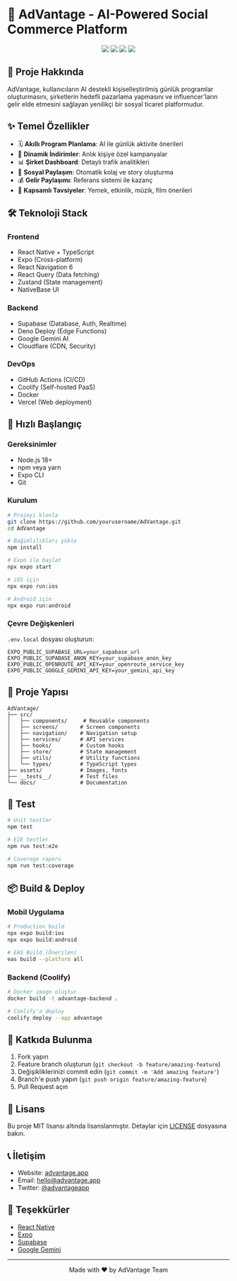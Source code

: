 # 🚀 AdVantage - AI-Powered Social Commerce Platform

<div align="center">
  <img src="https://img.shields.io/badge/React_Native-20232A?style=for-the-badge&logo=react&logoColor=61DAFB" />
  <img src="https://img.shields.io/badge/TypeScript-007ACC?style=for-the-badge&logo=typescript&logoColor=white" />
  <img src="https://img.shields.io/badge/Supabase-181818?style=for-the-badge&logo=supabase&logoColor=white" />
  <img src="https://img.shields.io/badge/Expo-000020?style=for-the-badge&logo=expo&logoColor=white" />
</div>

## 📱 Proje Hakkında

AdVantage, kullanıcıların AI destekli kişiselleştirilmiş günlük programlar oluşturmasını, şirketlerin hedefli pazarlama yapmasını ve influencer'ların gelir elde etmesini sağlayan yenilikçi bir sosyal ticaret platformudur.

## ✨ Temel Özellikler

- 🗓️ **Akıllı Program Planlama**: AI ile günlük aktivite önerileri
- 🏪 **Dinamik İndirimler**: Anlık kişiye özel kampanyalar
- 📊 **Şirket Dashboard**: Detaylı trafik analitikleri
- 🎨 **Sosyal Paylaşım**: Otomatik kolaj ve story oluşturma
- 💰 **Gelir Paylaşımı**: Referans sistemi ile kazanç
- 🎵 **Kapsamlı Tavsiyeler**: Yemek, etkinlik, müzik, film önerileri

## 🛠️ Teknoloji Stack

### Frontend
- React Native + TypeScript
- Expo (Cross-platform)
- React Navigation 6
- React Query (Data fetching)
- Zustand (State management)
- NativeBase UI

### Backend
- Supabase (Database, Auth, Realtime)
- Deno Deploy (Edge Functions)
- Google Gemini AI
- Cloudflare (CDN, Security)

### DevOps
- GitHub Actions (CI/CD)
- Coolify (Self-hosted PaaS)
- Docker
- Vercel (Web deployment)

## 🚀 Hızlı Başlangıç

### Gereksinimler
- Node.js 18+
- npm veya yarn
- Expo CLI
- Git

### Kurulum

```bash
# Projeyi klonla
git clone https://github.com/yourusername/AdVantage.git
cd AdVantage

# Bağımlılıkları yükle
npm install

# Expo ile başlat
npx expo start

# iOS için
npx expo run:ios

# Android için
npx expo run:android
```

### Çevre Değişkenleri

`.env.local` dosyası oluşturun:

```env
EXPO_PUBLIC_SUPABASE_URL=your_supabase_url
EXPO_PUBLIC_SUPABASE_ANON_KEY=your_supabase_anon_key
EXPO_PUBLIC_OPENROUTE_API_KEY=your_openroute_service_key
EXPO_PUBLIC_GOOGLE_GEMINI_API_KEY=your_gemini_api_key
```

## 📁 Proje Yapısı

```
AdVantage/
├── src/
│   ├── components/     # Reusable components
│   ├── screens/       # Screen components
│   ├── navigation/    # Navigation setup
│   ├── services/      # API services
│   ├── hooks/         # Custom hooks
│   ├── store/         # State management
│   ├── utils/         # Utility functions
│   └── types/         # TypeScript types
├── assets/            # Images, fonts
├── __tests__/         # Test files
└── docs/              # Documentation
```

## 🧪 Test

```bash
# Unit testler
npm test

# E2E testler
npm run test:e2e

# Coverage raporu
npm run test:coverage
```

## 📦 Build & Deploy

### Mobil Uygulama

```bash
# Production build
npx expo build:ios
npx expo build:android

# EAS Build (Önerilen)
eas build --platform all
```

### Backend (Coolify)

```bash
# Docker image oluştur
docker build -t advantage-backend .

# Coolify'a deploy
coolify deploy --app advantage
```

## 🤝 Katkıda Bulunma

1. Fork yapın
2. Feature branch oluşturun (`git checkout -b feature/amazing-feature`)
3. Değişikliklerinizi commit edin (`git commit -m 'Add amazing feature'`)
4. Branch'e push yapın (`git push origin feature/amazing-feature`)
5. Pull Request açın

## 📄 Lisans

Bu proje MIT lisansı altında lisanslanmıştır. Detaylar için [LICENSE](LICENSE) dosyasına bakın.

## 📞 İletişim

- Website: [advantage.app](https://advantage.app)
- Email: hello@advantage.app
- Twitter: [@advantageapp](https://twitter.com/advantageapp)

## 🙏 Teşekkürler

- [React Native](https://reactnative.dev/)
- [Expo](https://expo.dev/)
- [Supabase](https://supabase.com/)
- [Google Gemini](https://deepmind.google/technologies/gemini/)

---

<div align="center">
  Made with ❤️ by AdVantage Team
</div>